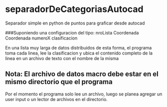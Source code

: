 # separadorDeCategoriasAutocad
Separador simple en python de puntos para graficar desde autocad

###Suponiendo una configuracion del tipo:
nroLista Coordenada Coordenada numeroX clasificacion

En una lista muy larga de datos distribuidos de esta forma, el programa toma cada linea, lee la clasificacion y ubica el contenido completo de la linea en un archivo de texto con el nombre de la misma

## Nota: El archivo de datos macro debe estar en el mismo directorio que el programa

Por el momento el programa solo lee un archivo, luego se planea agregar un user input o un lector de archivos en el directorio.


